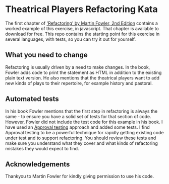# Theatrical Players Refactoring Kata

The first chapter of ['Refactoring' by Martin Fowler, 2nd Edition](https://www.thoughtworks.com/books/refactoring2) contains a worked example of this exercise, in javascript. That chapter is available to download for free. This repo contains the starting point for this exercise in several languages, with tests, so you can try it out for yourself.

## What you need to change

Refactoring is usually driven by a need to make changes. In the book, Fowler adds code to print the statement as HTML in addition to the existing plain text version. He also mentions that the theatrical players want to add new kinds of plays to their repertoire, for example history and pastoral.

## Automated tests

In his book Fowler mentions that the first step in refactoring is always the same - to ensure you have a solid set of tests for that section of code. However, Fowler did not include the test code for this example in his book. I have used an [Approval testing](https://medium.com/97-things/approval-testing-33946cde4aa8) approach and added some tests. I find Approval testing to be a powerful technique for rapidly getting existing code under test and to support refactoring. You should review these tests and make sure you understand what they cover and what kinds of refactoring mistakes they would expect to find.

## Acknowledgements

Thankyou to Martin Fowler for kindly giving permission to use his code.
